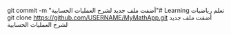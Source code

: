 git commit -m "أضفت ملف جديد لشرح العمليات الحسابية"# Learning
تعلم رياضيات
git clone https://github.com/USERNAME/MyMathApp.git
أضفت ملف جديد لشرح العمليات الحسابية